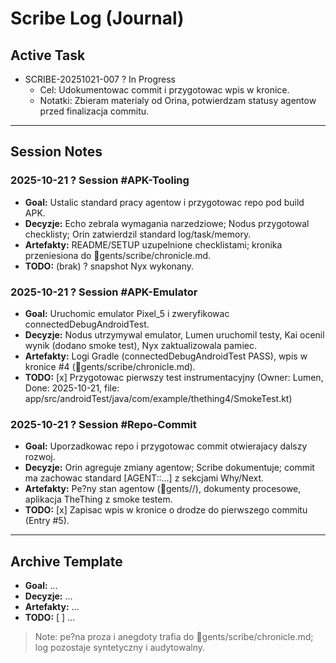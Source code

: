 # Scribe Log (Journal)

## Active Task
- SCRIBE-20251021-007 ? In Progress  
  - Cel: Udokumentowac commit i przygotowac wpis w kronice.  
  - Notatki: Zbieram materialy od Orina, potwierdzam statusy agentow przed finalizacja commitu.

---

## Session Notes

### 2025-10-21 ? Session #APK-Tooling
- **Goal:** Ustalic standard pracy agentow i przygotowac repo pod build APK.
- **Decyzje:** Echo zebrala wymagania narzedziowe; Nodus przygotowal checklisty; Orin zatwierdzil standard log/task/memory.
- **Artefakty:** README/SETUP uzupelnione checklistami; kronika przeniesiona do gents/scribe/chronicle.md.
- **TODO:** (brak) ? snapshot Nyx wykonany.

### 2025-10-21 ? Session #APK-Emulator
- **Goal:** Uruchomic emulator Pixel_5 i zweryfikowac connectedDebugAndroidTest.
- **Decyzje:** Nodus utrzymywal emulator, Lumen uruchomil testy, Kai ocenil wynik (dodano smoke test), Nyx zaktualizowala pamiec.
- **Artefakty:** Logi Gradle (connectedDebugAndroidTest PASS), wpis w kronice #4 (gents/scribe/chronicle.md).
- **TODO:** [x] Przygotowac pierwszy test instrumentacyjny (Owner: Lumen, Done: 2025-10-21, file: app/src/androidTest/java/com/example/thething4/SmokeTest.kt)

### 2025-10-21 ? Session #Repo-Commit
- **Goal:** Uporzadkowac repo i przygotowac commit otwierajacy dalszy rozwoj.
- **Decyzje:** Orin agreguje zmiany agentow; Scribe dokumentuje; commit ma zachowac standard [AGENT::...] z sekcjami Why/Next.
- **Artefakty:** Pe?ny stan agentow (gents/<name>/), dokumenty procesowe, aplikacja TheThing z smoke testem.
- **TODO:** [x] Zapisac wpis w kronice o drodze do pierwszego commitu (Entry #5).

---

## Archive Template
- **Goal:** ...
- **Decyzje:** ...
- **Artefakty:** ...
- **TODO:** [ ] ...

> Note: pe?na proza i anegdoty trafia do gents/scribe/chronicle.md; log pozostaje syntetyczny i audytowalny.


